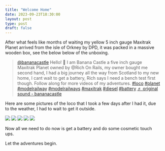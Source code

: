 ```yaml
---
title: "Welcome Home"
date: 2023-09-23T18:30:00
layout: post
type: post
draft: false
---
```


After what feels like months of waiting my yellow 5 inch gauge Maxitrak Planet arrived from the isle of Orkney by DPD, it was packed in a massive wooden box, see the below below of the unboxing. 

<blockquote class="tiktok-embed" cite="https://www.tiktok.com/@bananacastle/video/7282445152902319393" data-video-id="7282445152902319393" style="max-width: 605px;min-width: 325px;" > <section> <a target="_blank" title="@bananacastle" href="https://www.tiktok.com/@bananacastle?refer=embed">@bananacastle</a> Hello! 👋  I am Banana Castle a five inch gauge Maxitrak Planet owned by @Rich On Rails, my owner bought me second hand, I had a big journey all the way from Scotland to my new home, I cant wait to get a battery, Rich says I need a bench test first though.  Follow along for more videos of my adventures.  <a title="loco" target="_blank" href="https://www.tiktok.com/tag/loco?refer=embed">#loco</a> <a title="planet" target="_blank" href="https://www.tiktok.com/tag/planet?refer=embed">#planet</a> <a title="modelrailway" target="_blank" href="https://www.tiktok.com/tag/modelrailway?refer=embed">#modelrailway</a> <a title="modelrailways" target="_blank" href="https://www.tiktok.com/tag/modelrailways?refer=embed">#modelrailways</a> <a title="maxitrak" target="_blank" href="https://www.tiktok.com/tag/maxitrak?refer=embed">#maxitrak</a> <a title="diesel" target="_blank" href="https://www.tiktok.com/tag/diesel?refer=embed">#diesel</a> <a title="battery" target="_blank" href="https://www.tiktok.com/tag/battery?refer=embed">#battery</a> <a target="_blank" title="♬ original sound - bananacastle" href="https://www.tiktok.com/music/original-sound-7282445188013034272?refer=embed">♬ original sound - bananacastle</a> </section> </blockquote> <script async src="https://www.tiktok.com/embed.js"></script>

Here are some pictures of the loco that I took a few days after I had it, due to the weather, I had to wait to get it outside. 

![](../../../uploads/2023/09/planet_001.jpg)
![](../../../uploads/2023/09/planet_002.jpg)
![](../../../uploads/2023/09/planet_003.jpg)
![](../../../uploads/2023/09/planet_004.jpg)
![](../../../uploads/2023/09/planet_005.jpg)

Now all we need to do now is get a battery and do some cosmetic touch ups. 

Let the adventures begin.